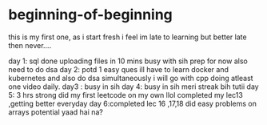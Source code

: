 # beginning-of-beginning
this is my first one, as i start fresh
i feel im late to learning but better late then never....




day 1: sql done uploading files in 10 mins busy with sih prep for now also need to do dsa
day 2: potd 1 easy ques ill have to learn docker and kubernetes and also do dsa simultaneously i will go with cpp doing atleast one video daily.
day3 : busy in sih
day 4: busy in sih
meri streak bih tutii
day 5: 3 hrs strong did my first leetcode on my own llol
completed my lec13 ,getting better everyday 
day 6:completed lec 16 ,17,18 did easy problems on arrays potential yaad hai na?

